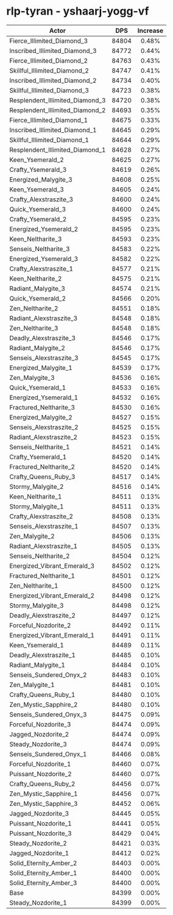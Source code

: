 # rlp-tyran - yshaarj-yogg-vf
| Actor | DPS | Increase |
|---|:---:|:---:|
|Fierce_Illimited_Diamond_3|84804|0.48%|
|Inscribed_Illimited_Diamond_3|84772|0.44%|
|Fierce_Illimited_Diamond_2|84763|0.43%|
|Skillful_Illimited_Diamond_2|84747|0.41%|
|Inscribed_Illimited_Diamond_2|84734|0.40%|
|Skillful_Illimited_Diamond_3|84723|0.38%|
|Resplendent_Illimited_Diamond_3|84720|0.38%|
|Resplendent_Illimited_Diamond_2|84693|0.35%|
|Fierce_Illimited_Diamond_1|84675|0.33%|
|Inscribed_Illimited_Diamond_1|84645|0.29%|
|Skillful_Illimited_Diamond_1|84644|0.29%|
|Resplendent_Illimited_Diamond_1|84628|0.27%|
|Keen_Ysemerald_2|84625|0.27%|
|Crafty_Ysemerald_3|84619|0.26%|
|Energized_Malygite_3|84608|0.25%|
|Keen_Ysemerald_3|84605|0.24%|
|Crafty_Alexstraszite_3|84600|0.24%|
|Quick_Ysemerald_3|84600|0.24%|
|Crafty_Ysemerald_2|84595|0.23%|
|Energized_Ysemerald_2|84595|0.23%|
|Keen_Neltharite_3|84593|0.23%|
|Senseis_Neltharite_3|84583|0.22%|
|Energized_Ysemerald_3|84582|0.22%|
|Crafty_Alexstraszite_1|84577|0.21%|
|Keen_Neltharite_2|84575|0.21%|
|Radiant_Malygite_3|84574|0.21%|
|Quick_Ysemerald_2|84566|0.20%|
|Zen_Neltharite_2|84551|0.18%|
|Radiant_Alexstraszite_3|84548|0.18%|
|Zen_Neltharite_3|84548|0.18%|
|Deadly_Alexstraszite_3|84546|0.17%|
|Radiant_Malygite_2|84546|0.17%|
|Senseis_Alexstraszite_3|84545|0.17%|
|Energized_Malygite_1|84539|0.17%|
|Zen_Malygite_3|84536|0.16%|
|Quick_Ysemerald_1|84533|0.16%|
|Energized_Ysemerald_1|84532|0.16%|
|Fractured_Neltharite_3|84530|0.16%|
|Energized_Malygite_2|84527|0.15%|
|Senseis_Alexstraszite_2|84525|0.15%|
|Radiant_Alexstraszite_2|84523|0.15%|
|Senseis_Neltharite_1|84521|0.14%|
|Crafty_Ysemerald_1|84520|0.14%|
|Fractured_Neltharite_2|84520|0.14%|
|Crafty_Queens_Ruby_3|84517|0.14%|
|Stormy_Malygite_2|84516|0.14%|
|Keen_Neltharite_1|84511|0.13%|
|Stormy_Malygite_1|84511|0.13%|
|Crafty_Alexstraszite_2|84508|0.13%|
|Senseis_Alexstraszite_1|84507|0.13%|
|Zen_Malygite_2|84506|0.13%|
|Radiant_Alexstraszite_1|84505|0.13%|
|Senseis_Neltharite_2|84504|0.12%|
|Energized_Vibrant_Emerald_3|84502|0.12%|
|Fractured_Neltharite_1|84501|0.12%|
|Zen_Neltharite_1|84500|0.12%|
|Energized_Vibrant_Emerald_2|84498|0.12%|
|Stormy_Malygite_3|84498|0.12%|
|Deadly_Alexstraszite_2|84497|0.12%|
|Forceful_Nozdorite_2|84492|0.11%|
|Energized_Vibrant_Emerald_1|84491|0.11%|
|Keen_Ysemerald_1|84489|0.11%|
|Deadly_Alexstraszite_1|84485|0.10%|
|Radiant_Malygite_1|84484|0.10%|
|Senseis_Sundered_Onyx_2|84483|0.10%|
|Zen_Malygite_1|84481|0.10%|
|Crafty_Queens_Ruby_1|84480|0.10%|
|Zen_Mystic_Sapphire_2|84480|0.10%|
|Senseis_Sundered_Onyx_3|84475|0.09%|
|Forceful_Nozdorite_3|84474|0.09%|
|Jagged_Nozdorite_2|84474|0.09%|
|Steady_Nozdorite_3|84474|0.09%|
|Senseis_Sundered_Onyx_1|84466|0.08%|
|Forceful_Nozdorite_1|84460|0.07%|
|Puissant_Nozdorite_2|84460|0.07%|
|Crafty_Queens_Ruby_2|84456|0.07%|
|Zen_Mystic_Sapphire_1|84456|0.07%|
|Zen_Mystic_Sapphire_3|84452|0.06%|
|Jagged_Nozdorite_3|84445|0.05%|
|Puissant_Nozdorite_1|84441|0.05%|
|Puissant_Nozdorite_3|84429|0.04%|
|Steady_Nozdorite_2|84421|0.03%|
|Jagged_Nozdorite_1|84412|0.02%|
|Solid_Eternity_Amber_2|84403|0.00%|
|Solid_Eternity_Amber_1|84400|0.00%|
|Solid_Eternity_Amber_3|84400|0.00%|
|Base|84399|0.00%|
|Steady_Nozdorite_1|84399|0.00%|
